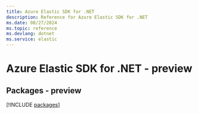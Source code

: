 ```yaml
---
title: Azure Elastic SDK for .NET
description: Reference for Azure Elastic SDK for .NET
ms.date: 08/27/2024
ms.topic: reference
ms.devlang: dotnet
ms.service: elastic
---
```

# Azure Elastic SDK for .NET - preview
## Packages - preview
[!INCLUDE [packages](elastic-index.md)]